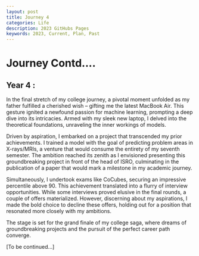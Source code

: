 ```yaml
---
layout: post
title: Journey 4
categories: Life
description: 2023 GitHubs Pages
keywords: 2023, Current, Plan, Past
---
```


# Journey Contd....

## Year 4 :


In the final stretch of my college journey, a pivotal moment unfolded as my father fulfilled a cherished wish – gifting me the latest MacBook Air. This gesture ignited a newfound passion for machine learning, prompting a deep dive into its intricacies. Armed with my sleek new laptop, I delved into the theoretical foundations, unraveling the inner workings of models.

Driven by aspiration, I embarked on a project that transcended my prior achievements. I trained a model with the goal of predicting problem areas in X-rays/MRIs, a venture that would consume the entirety of my seventh semester. The ambition reached its zenith as I envisioned presenting this groundbreaking project in front of the head of ISRO, culminating in the publication of a paper that would mark a milestone in my academic journey.

Simultaneously, I undertook exams like CoCubes, securing an impressive percentile above 90. This achievement translated into a flurry of interview opportunities. While some interviews proved elusive in the final rounds, a couple of offers materialized. However, discerning about my aspirations, I made the bold choice to decline these offers, holding out for a position that resonated more closely with my ambitions.

The stage is set for the grand finale of my college saga, where dreams of groundbreaking projects and the pursuit of the perfect career path converge.

[To be continued...]

